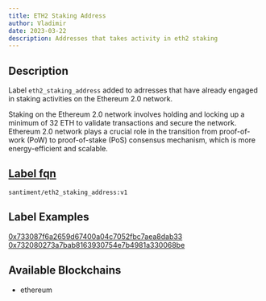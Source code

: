 ```yaml
---
title: ETH2 Staking Address
author: Vladimir
date: 2023-03-22
description: Addresses that takes activity in eth2 staking
---
```


## Description

Label `eth2_staking_address` added to adrresses that have already engaged in staking activities on the Ethereum 2.0 network.

Staking on the Ethereum 2.0 network involves holding and locking up a minimum of 32 ETH to validate transactions and secure the network.
Ethereum 2.0 network plays a crucial role in the transition 
from proof-of-work (PoW) to proof-of-stake (PoS) consensus mechanism, which is more energy-efficient and scalable.

## [Label fqn](/labels/label-fqn)

`santiment/eth2_staking_address:v1`

## Label Examples
[0x733087f6a2659d67400a04c7052fbc7aea8dab33](https://etherscan.io/address/0x733087f6a2659d67400a04c7052fbc7aea8dab33)
[0x732080273a7bab8163930754e7b4981a330068be](https://etherscan.io/address/0x732080273a7bab8163930754e7b4981a330068be)

## Available Blockchains

* ethereum